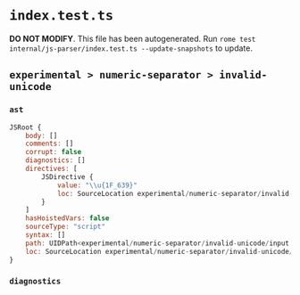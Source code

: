 # `index.test.ts`

**DO NOT MODIFY**. This file has been autogenerated. Run `rome test internal/js-parser/index.test.ts --update-snapshots` to update.

## `experimental > numeric-separator > invalid-unicode`

### `ast`

```javascript
JSRoot {
	body: []
	comments: []
	corrupt: false
	diagnostics: []
	directives: [
		JSDirective {
			value: "\\u{1F_639}"
			loc: SourceLocation experimental/numeric-separator/invalid-unicode/input.js 1:0-1:12
		}
	]
	hasHoistedVars: false
	sourceType: "script"
	syntax: []
	path: UIDPath<experimental/numeric-separator/invalid-unicode/input.js>
	loc: SourceLocation experimental/numeric-separator/invalid-unicode/input.js 1:0-2:0
}
```

### `diagnostics`

```

```
